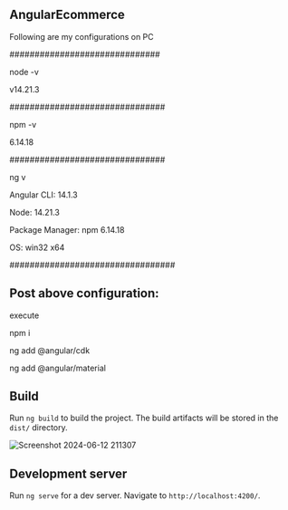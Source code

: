 ## AngularEcommerce
Following are my configurations on PC

##############################

node -v

v14.21.3

###############################

npm -v

6.14.18

###############################

ng v

Angular CLI: 14.1.3

Node: 14.21.3

Package Manager: npm 6.14.18

OS: win32 x64

#################################

## Post above configuration: 

execute

npm i

ng add @angular/cdk

ng add @angular/material


## Build

Run `ng build` to build the project. The build artifacts will be stored in the `dist/` directory.

![Screenshot 2024-06-12 211307](https://github.com/user-attachments/assets/eaf3a024-a7c4-4de4-8d23-544ef8ecffa3)

## Development server

Run `ng serve` for a dev server. Navigate to `http://localhost:4200/`. 



